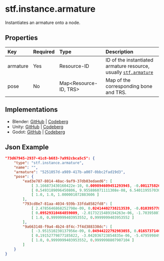 # stf.instance.armature
Instantiates an armature onto a node.

## Properties
| Key | Required | Type | Description |
| :--- | :--- | :--- | :--- |
|armature |Yes |Resource-ID |ID of the instantiated armature resource, usually [`stf.armature`](stf_armature.md)
|pose |No |Map<Resource-ID, TRS> |Map of the corresponding bone and TRS.

## Implementations
* Blender: [GitHub](https://github.com/emperorofmars/stf_blender/blob/master/stfblender/stf_modules/core/stf_instance_armature/stf_instance_armature.py) | [Codeberg](https://codeberg.org/emperorofmars/stf_blender/src/branch/master/stfblender/stf_modules/core/stf_instance_armature/stf_instance_armature.py)
* Unity: [GitHub](https://github.com/emperorofmars/stf_unity/blob/master/Runtime/Modules/Modules_Core/STF_Instance_Armature.cs) | [Codeberg](https://codeberg.org/emperorofmars/stf_unity/src/branch/master/Runtime/Modules/Modules_Core/STF_Instance_Armature.cs)
* Godot: [GitHub](https://github.com/emperorofmars/stf_godot/blob/master/addons/stf_godot/modules/stf/STF_Instance_Armature.gd) | [Codeberg](https://codeberg.org/emperorofmars/stf_godot/src/branch/master/addons/stf_godot/modules/stf/STF_Instance_Armature.gd)

## Json Example
```json
"73d67945-2937-41c8-b683-7a992cbca5c5": {
	"type": "stf.instance.armature",
	"name": "",
	"armature": "5251057d-a989-417b-a007-0bbc2fad19d3",
	"pose": {
		"ead3e787-8014-48ac-9af9-37db03edaed6": [
			[ 3.166873430160422e-10, 0.009894609451293945, -0.0011758268810808659 ],
			[ 0.5493189096450806, 9.955886071111308e-08, 6.540119557030266e-08, 0.8356127738952637 ],
			[ 1.0, 1.0, 1.000001072883606 ]
		],
		"793cd8e7-81aa-4034-939b-33fda8582fd8": [
			[ 2.4785646868252798e-09, 0.02414402738213539, -0.010395778343081474 ],
			[ 0.09529310464859009, -2.0173215489194263e-06, -1.7039580768596352e-07, 0.9954492449760437 ],
			[ 1.0, 0.9999999403953552, 0.9999999403953552 ]
		],
		"9a663148-f9a4-4b24-8f4c-7f4d388330dc": [
			[ -3.951510230137956e-09, 0.04944222792983055, 0.016573714092373848 ],
			[ 0.19152779877185822, -3.042036723854835e-06, -5.479599849422812e-07, 0.9814872145652771 ],
			[ 1.0, 0.9999999403953552, 0.9999998807907104 ]
		]
	}
}
```
